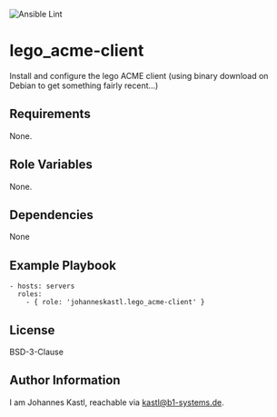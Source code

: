 ![Ansible Lint](https://github.com/johanneskastl/ansible-role-lego_acme-client/workflows/Ansible%20Lint/badge.svg)

lego_acme-client
=========

Install and configure the lego ACME client (using binary download on Debian to get something fairly recent...)

Requirements
------------

None.

Role Variables
--------------

None.

Dependencies
------------

None

Example Playbook
----------------

    - hosts: servers
      roles:
        - { role: 'johanneskastl.lego_acme-client' }

License
-------

BSD-3-Clause

Author Information
------------------

I am Johannes Kastl, reachable via kastl@b1-systems.de.
